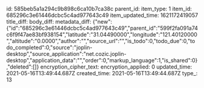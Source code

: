 id: 585beb5a1a294c9b898c6ca10b7ca38c
parent_id: 
item_type: 1
item_id: 685296c3e61446dcbc5c4ad977643c49
item_updated_time: 1621172419057
title_diff: 
body_diff: 
metadata_diff: {"new":{"id":"685296c3e61446dcbc5c4ad977643c49","parent_id":"599f2fa091a74c6f9f47ae83bf938154","latitude":"31.04490000","longitude":"121.40120000","altitude":"0.0000","author":"","source_url":"","is_todo":0,"todo_due":0,"todo_completed":0,"source":"joplin-desktop","source_application":"net.cozic.joplin-desktop","application_data":"","order":0,"markup_language":1,"is_shared":0},"deleted":[]}
encryption_cipher_text: 
encryption_applied: 0
updated_time: 2021-05-16T13:49:44.687Z
created_time: 2021-05-16T13:49:44.687Z
type_: 13